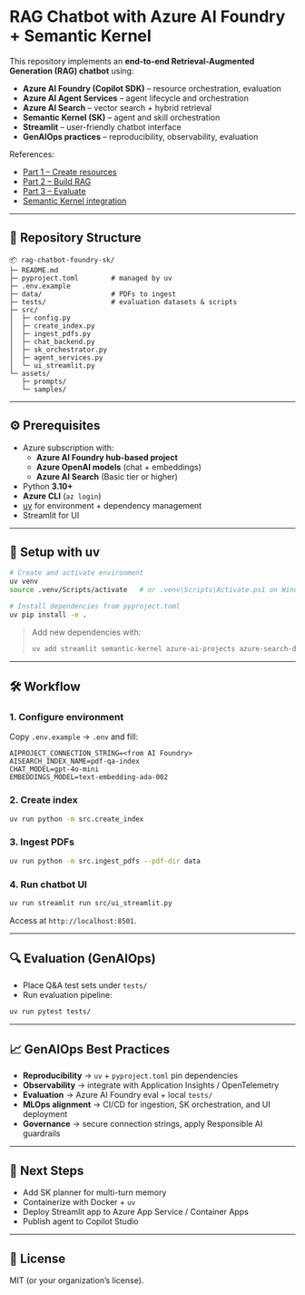 # RAG Chatbot with Azure AI Foundry + Semantic Kernel

This repository implements an **end-to-end Retrieval-Augmented Generation (RAG) chatbot** using:

- **Azure AI Foundry (Copilot SDK)** – resource orchestration, evaluation  
- **Azure AI Agent Services** – agent lifecycle and orchestration  
- **Azure AI Search** – vector search + hybrid retrieval  
- **Semantic Kernel (SK)** – agent and skill orchestration  
- **Streamlit** – user-friendly chatbot interface  
- **GenAIOps practices** – reproducibility, observability, evaluation  

References:  
- [Part 1 – Create resources](https://learn.microsoft.com/en-us/azure/ai-foundry/tutorials/copilot-sdk-create-resources?tabs=windows)  
- [Part 2 – Build RAG](https://learn.microsoft.com/en-us/azure/ai-foundry/tutorials/copilot-sdk-build-rag)  
- [Part 3 – Evaluate](https://learn.microsoft.com/en-us/azure/ai-foundry/tutorials/copilot-sdk-evaluate)  
- [Semantic Kernel integration](https://learn.microsoft.com/en-us/azure/ai-foundry/how-to/develop/semantic-kernel)  

---

## 📂 Repository Structure

```
📦 rag-chatbot-foundry-sk/
├─ README.md
├─ pyproject.toml        # managed by uv
├─ .env.example
├─ data/                 # PDFs to ingest
├─ tests/                # evaluation datasets & scripts
├─ src/
│  ├─ config.py
│  ├─ create_index.py
│  ├─ ingest_pdfs.py
│  ├─ chat_backend.py
│  ├─ sk_orchestrator.py
│  ├─ agent_services.py
│  └─ ui_streamlit.py
└─ assets/
   ├─ prompts/
   └─ samples/
```

---

## ⚙️ Prerequisites

- Azure subscription with:
  - **Azure AI Foundry hub-based project**
  - **Azure OpenAI models** (chat + embeddings)
  - **Azure AI Search** (Basic tier or higher)
- Python **3.10+**
- **Azure CLI** (`az login`)
- [uv](https://docs.astral.sh/uv/) for environment + dependency management
- Streamlit for UI

---

## 🚀 Setup with uv

```bash
# Create and activate environment
uv venv
source .venv/Scripts/activate   # or .venv\Scripts\Activate.ps1 on Windows

# Install dependencies from pyproject.toml
uv pip install -e .
```

> Add new dependencies with:
> ```bash
> uv add streamlit semantic-kernel azure-ai-projects azure-search-documents azure-identity python-dotenv
> ```

---

## 🛠️ Workflow

### 1. Configure environment
Copy `.env.example` → `.env` and fill:
```
AIPROJECT_CONNECTION_STRING=<from AI Foundry>
AISEARCH_INDEX_NAME=pdf-qa-index
CHAT_MODEL=gpt-4o-mini
EMBEDDINGS_MODEL=text-embedding-ada-002
```

### 2. Create index
```bash
uv run python -m src.create_index
```

### 3. Ingest PDFs
```bash
uv run python -m src.ingest_pdfs --pdf-dir data
```

### 4. Run chatbot UI
```bash
uv run streamlit run src/ui_streamlit.py
```

Access at `http://localhost:8501`.

---

## 🔍 Evaluation (GenAIOps)

- Place Q&A test sets under `tests/`
- Run evaluation pipeline:
```bash
uv run pytest tests/
```

---

## 📈 GenAIOps Best Practices

- **Reproducibility** → `uv` + `pyproject.toml` pin dependencies  
- **Observability** → integrate with Application Insights / OpenTelemetry  
- **Evaluation** → Azure AI Foundry eval + local `tests/`  
- **MLOps alignment** → CI/CD for ingestion, SK orchestration, and UI deployment  
- **Governance** → secure connection strings, apply Responsible AI guardrails  

---

## 🔮 Next Steps

- Add SK planner for multi-turn memory  
- Containerize with Docker + `uv`  
- Deploy Streamlit app to Azure App Service / Container Apps  
- Publish agent to Copilot Studio  

---

## 📜 License

MIT (or your organization’s license).


